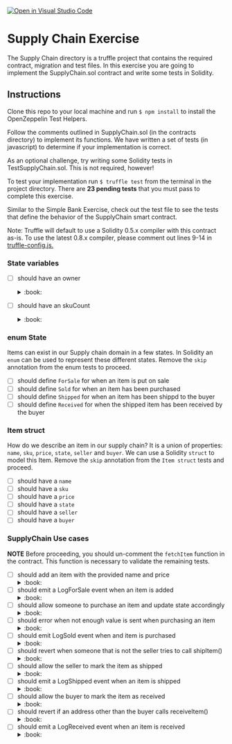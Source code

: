 [![Open in Visual Studio Code](https://classroom.github.com/assets/open-in-vscode-c66648af7eb3fe8bc4f294546bfd86ef473780cde1dea487d3c4ff354943c9ae.svg)](https://classroom.github.com/online_ide?assignment_repo_id=7712095&assignment_repo_type=AssignmentRepo)
# Supply Chain Exercise

The Supply Chain directory is a truffle project that contains the required
contract, migration and test files. In this exercise you are going to implement
the SupplyChain.sol contract and write some tests in Solidity.

## Instructions

Clone this repo to your local machine and run `$ npm install` to install the OpenZeppelin Test Helpers.

Follow the comments outlined in SupplyChain.sol (in the contracts directory) to
implement its functions. We have written a set of tests (in javascript) to
determine if your implementation is correct. 

As an optional challenge, try writing some Solidity tests in TestSupplyChain.sol. This is not required, however!

To test your implementation run `$ truffle test` from the terminal in the
project directory. There are **23 pending tests** that you must pass to complete
this exercise.

Similar to the Simple Bank Exercise, check out the test file to see the tests that define the behavior of the
SupplyChain smart contract. 

Note: Truffle will default to use a Solidity 0.5.x compiler with this contract as-is. To use the latest 0.8.x compiler, please comment out lines 9-14 in [truffle-config.js.](truffle-config.js)

<!-- Notice the tests are in `it` blocks and have a
`skip` modifier, which disables the test. To enable the test, remove the
`.skip` modifier. Tests can have two modifiers: `skip` which skips the test,
and `only` which runs only that test. But what if more than one test have the
`only` modifier you may ask? Well only those test marked such will be executed. -->

### State variables

  - [ ] should have an owner
    <details><summary>:book:</summary>

    The contract should have an owner, of type address that is public.
    **hint:** define a public variable `owner` of type address

    </details>

  - [ ] should have an skuCount
    <details><summary>:book:</summary>

    The contract will keep track of the
    [sku](https://en.wikipedia.org/wiki/Stock_keeping_unit)s in our supply
    chain. Each item for sale will have a unique sku number. 

    **hint**: define a public variable called `skuCounter` of type uint

    </details>

### enum State

Items can exist in our Supply chain domain in a few states. In Solidity an
`enum` can be used to represent these different states. Remove the `skip`
annotation from the enum tests to proceed.

  - [ ] should define `ForSale` for when an item is put on sale
  - [ ] should define `Sold` for when an item has been purchased
  - [ ] should define `Shipped` for when an item has been shippd to the buyer
  - [ ] should define `Received` for when the shipped item has been received by the buyer

### Item struct

How do we describe an item in our supply chain? It is a union of properties:
`name`, `sku`, `price`, `state`, `seller` and `buyer`. We can use a Solidity
`struct` to model this Item. Remove the `skip` annotation from the `Item
struct` tests and proceed.

  - [ ] should have a `name`
  - [ ] should have a `sku`
  - [ ] should have a `price`
  - [ ] should have a `state`
  - [ ] should have a `seller`
  - [ ] should have a `buyer`

### SupplyChain Use cases

**NOTE** Before proceeding, you should un-comment the  `fetchItem` function in the contract. This function is necessary to validate the remaining tests.

  - [ ] should add an item with the provided name and price
    <details><summary>:book:</summary>
    use case: As a seller, I want to add an item for sale. I should 
    </details>
  - [ ] should emit a LogForSale event when an item is added
    <details><summary>:book:</summary>
    use case: Whenever an item is added (placed for sale), the contract should
    emit a `LogForSale` event
    </details>
  - [ ] should allow someone to purchase an item and update state accordingly
    <details><summary>:book:</summary>
    use case: As a buyer, I want to purchase an item that is for sale.
    </details>
 - [ ] should error when not enough value is sent when purchasing an item
    <details><summary>:book:</summary>
    use case: A buyer will be notified when they do not have enough funds for the purchase
    </details>
  - [ ] should emit LogSold event when and item is purchased
    <details><summary>:book:</summary>
    use case: Whenever an item is bought (sold), the contract should emit a "LogSold" event
    </details>
  - [ ] should revert when someone that is not the seller tries to call shipItem()
    <details><summary>:book:</summary>
    use case: As a seller, only I can ship a bought item
    </details>
  - [ ] should allow the seller to mark the item as shipped
    <details><summary>:book:</summary>
    use case : Whenever an item is shipped, the seller should be able to mark the item as shipped
    </details>
  - [ ] should emit a LogShipped event when an item is shipped
    <details><summary>:book:</summary>
    use case: Whenever the item is shipped, the contract should emit a "LogShipped" event
    </details>
  - [ ] should allow the buyer to mark the item as received
    <details><summary>:book:</summary>
    use case: Whenever an item is recieved, the buyer should be able to mark the item as received
    </details>
  - [ ] should revert if an address other than the buyer calls receiveItem()
    <details><summary>:book:</summary>
    use case: As a buyer, only I can mark the item as received
    </details>
  - [ ] should emit a LogReceived event when an item is received
    <details><summary>:book:</summary>
    use case: Whenever an item is received, the contract should emit a "LogReceived" event
    </details>
